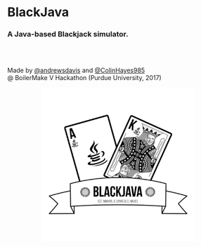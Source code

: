 # BlackJava

<h3>A Java-based Blackjack simulator.</h3>
<br><br>

Made by [@andrewsdavis](http://github.com/andrewsdavis) and [@ColinHayes985](http://github.com/ColinHayes985)
<br>@ BoilerMake V Hackathon (Purdue University, 2017)

<p align="center"><img width="350px" height="350px" src="media/blackjavablank.png"></p>

